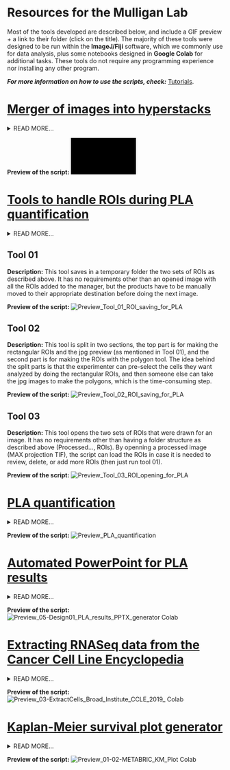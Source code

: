 # Resources for the Mulligan Lab

Most of the tools developed are described below, and include a GIF preview + a link to their folder (click on the title). The majority of these tools were designed to be run within the **ImageJ/Fiji** software, which we commonly use for data analysis, plus some notebooks designed in **Google Colab** for additional tasks. These tools do not require any programming experience nor installing any other program.

***For more information on how to use the scripts, check:*** [Tutorials](https://github.com/EdRey05/Resources_for_Mulligan_Lab/tree/main/Tutorials).


# [Merger of images into hyperstacks](https://github.com/EdRey05/Resources_for_Mulligan_Lab/tree/main/Tools%20for%20EVOS-M7000%20images)

<details>
  <summary>READ MORE...</summary>

  **Context:**
  
  The **EVOS M7000** imager takes pictures of a field of view (FOV) at different heights (Z-slices) and in different colours (channel blue, green, red...). However, it does not save the pictures as hyperstacks (a single file containing all slices and colours for each FOV). Instead, the equipment separately saves each slice for each colour, resulting in 5, 20 or more TIF files from the same FOV and in grayscale. We can put the images back together using the ***ImageJ*** software, since we do image analysis with it and it can run macros/scripts in languages including ***Jython*** (Python implementation to run in Java).
  
  **Problems:**
  * Opening, stacking and merging into hyperstacks is simple in ***ImageJ***, but not manually feasible for more than a few dozens of images. Some of my experiments had 4-6 thousand TIFs.
  * The images are saved with a name that makes complicated to manually identify the ones that go together: ***ExperimentName_Bottom Slide_R_p00_z00_0_A01f00d0.tif***
  
  **Solution:**
  * I analyzed and figured out the parts of the image names that indicate which correspond to the same FOV: z00 indicates the slices, A01 indicates the area/location, f00 indicates the FOV, and d0 indicates the colour.
  * I made a script using the `os` ***Python*** library to scan all the files of a folder, get the image names and extract the relevant information with string and path operations. Then I applied a special sorting to cluster together all TIFs of the same FOV.
  * I automated the merging of TIFs into hyperstacks using the modules `IJ` and `ImagePlus` from the `ij` library. This required logic controls to identify when to stack slices, when to merge all stacks into a composite, and when to save the hyperstack.
  
</details>

**Preview of the script:**
![](Tutorials/Preview_Images_to_Hyperstacks_merger.gif)


# [Tools to handle ROIs during PLA quantification](https://github.com/EdRey05/Resources_for_Mulligan_Lab/tree/main/Tools%20for%20PLA%20quantification)

<details>
  <summary>READ MORE...</summary>
  
  **Context:**
  
  In Proximity Ligation Assays (PLA) we quantify the number of red puncta/dots in blue+green+red images, which reflects the interactions of two proteins. We make a region of interest (**ROI**) around individual cells to quantify the interactions per cell, and make a bigger ROI for representative figures or data presentation. In   my PLA experiments, I quantified around 10,000 individual cells using the ImageJ software and generated multiple tools described below to automate the saving and       opening of ROIs.
  
  **Problems:**
  * Drawing the ROIs has to be done manually due to the selection criteria of the experimenter, however, saving them is time-consuming and does not require expertise.
  * Since the two ROIs refer to the same cell, we need a strategy to keep a name and indexing number for tracking purposes.
  * The experimenter should pick the cells of interest and at least draw one set of the ROIs, but can be helped by other people drawing the pre-selected ROIs
  
  **Solution:**
  * I implemented a ***Jython*** script using the `Roi` and `RoiManager` modules from the `ij` library to get the content of the ROI manager into a variable I can iterate through. 
  * With this variable, I can get any number of pairs of ROIs drawn by the user for each cell but they must be in order: first one with the rectangle tool that will be saved in a "For Presentation" folder, and secondly one with the polygon tool that will be saved in a "For Analysis" folder.
  * During the iteration, all the even-numbered ROIs (rectangles) are renamed from 0, 2, 4... to index/2 +1 = 1, 2, 3... and saved as "1_2.roi" in the folder mentioned above. All the odd-numbered ROIs (polygons) are renamed from 1, 3, 5... to (index+1)/2 = 1, 2, 3... and saved as "1_1.roi" in the corresponding folder.
  * Additionally, a jpg preview of the cells selected is made (just showing the rectangles) for quick data validation/exploration.
  
</details>

## Tool 01
**Description:**
This tool saves in a temporary folder the two sets of ROIs as described above. It has no requirements other than an opened image with all the ROIs added to the manager, but the products have to be manually moved to their appropriate destination before doing the next image.

**Preview of the script:**
![Preview_Tool_01_ROI_saving_for_PLA](https://user-images.githubusercontent.com/62916582/203685126-e7668b9e-dbac-425e-b59c-43440aa1df3a.gif)

## Tool 02
**Description:**
This tool is split in two sections, the top part is for making the rectangular ROIs and the jpg preview (as mentioned in Tool 01), and the second part is for making the ROIs with the polygon tool. The idea behind the split parts is that the experimenter can pre-select the cells they want analyzed by doing the rectangular ROIs, and then someone else can take the jpg images to make the polygons, which is the time-consuming step.

**Preview of the script:**
![Preview_Tool_02_ROI_saving_for_PLA](https://user-images.githubusercontent.com/62916582/204342846-399fb3aa-db35-4cfe-a2e5-2f550d1314f6.gif)

## Tool 03
**Description:**
This tool opens the two sets of ROIs that were drawn for an image. It has no requirements other than having a folder structure as described above (Processed..., ROIs). By openning a processed image (MAX projection TIF), the script can load the ROIs in case it is needed to review, delete, or add more ROIs (then just run tool 01).

**Preview of the script:**
![Preview_Tool_03_ROI_opening_for_PLA](https://user-images.githubusercontent.com/62916582/203877499-e528d699-5d2c-4cc5-9dbe-c07cd1293e3f.gif)


# [PLA quantification](https://github.com/EdRey05/Resources_for_Mulligan_Lab/tree/main/Tools%20for%20PLA%20quantification)

<details>
  <summary>READ MORE...</summary>
  
  **Context:**
  
  We quantify the PLA interactions (red dots) in our images using the ***ImageJ*** software and the regions of interest (**ROIs**) generated with the tools described above. For my experiments, I wanted to test two ways of quantifying the objects in my images: **1)** Applying a threshold method from the ***ImageJ*** tools (*Image-   ->Adjust-->Threshold*) or **2)** Using the ***Find Maxima*** tool on ***ImageJ*** (*Process-->Find Maxima*). Both methods are followed by object counting with the     ***Analyze Particles*** tool on ***ImageJ*** (*Analyze-->Analyze Particles*), and I wanted to also measure the area of the cells in case normalization was required (*Analyze-->Measure*).
  
  **Problems:**
  * The quantification process is tedious and time-consuming even for a single ROI (I ended up having ~10,000).
  * We need to do the one quantification method first, capture the results that are given in a pop-up table, then do the other method (otherwise both get printed in the same table).
  * The Measure tool for the area of the cells gives a different pop-up table, so we need to capture the data from there too and combine with the particle count.
  * We need to get in one interactive menu all the input parameters needed to run 4 ***ImageJ*** tools which have their own interactive menu.
  * We not only want numbers as outputs, but also, some images of the cells quantified and the objects counted so we can assess quality of the results and track any possible issues.
  
  **Solution:**
  * I implemented a ***Jython*** script using similar modules from the `ij` library as the tools to handle ROIs (see above), additionally, I implemented the module `ResultsTable` which was very important to handle the pop-up windows with the results.
  * I made an interactive menu with the essential input parameters from all 4 tools used.
  * The script gives a single .csv file with all the results combined in a table, and also saves .jpg images showing how the cells look and how the object detection worked (particles counted are couloured, black pixels were not counted).
  * Opening the ROIs for an image, cropping them, doing the measurements and saving the results gets very fast using the script compared to manual clicking.
  
</details>

**Preview of the script:**
![Preview_PLA_quantification](https://user-images.githubusercontent.com/62916582/204093397-3830acbe-80a2-4660-9b64-f3a0445ae6d0.gif)


# [Automated PowerPoint for PLA results](https://github.com/EdRey05/Resources_for_Mulligan_Lab/tree/main/Tools%20for%20students/Eduardo%20Reyes)

<details>
  <summary>READ MORE...</summary>
  
  **Context:**
  
  Once I've used the script shown above to quantify the Proximity Ligation Assay (**PLA**) puncta, I wanted to put the cropped images and results into a PowerPoint presentation to visualize easily and quickly the 100-500 cells I quantified per condition (total ~10,000). I also wanted to have two presentations with both quantification methods tested (see script above) to determine which was more appropriate for my experiments.
  
  **Problems:**
  * Manually copying, pasting, resizing, arranging and labeling all the images is incredibly time consuming and error-prone.
  * ***ImageJ*** is not fully compatible with **Python** 3 and has its own version of it, so I can't install more libraries and things like `Pandas` and `Numpy` do not work there.
  
  **Solution:**
  * I found the package/library `python-pptx` which has been recently developed (functionalities limited but expanding) and allows for the creation of PowerPoint presentations from **Python** code.
  * I dove in the documentation and was able to write a function to generate slides that look like this ***(open [the notebook](https://github.com/EdRey05/Resources_for_Mulligan_Lab/blob/main/Tools%20for%20students/Eduardo%20Reyes/05-Design01_PLA_results_PPTX_generator%5BColab%5D.ipynb) to read more details about my design parameters!!!)***:
  ![Slide_design](https://user-images.githubusercontent.com/62916582/204416858-70e0a772-ce0c-460a-a0b9-d3e6fddbd753.jpg)
  * I passed to this function all my images and the quantification results so I can back-track cells with ROIs and their respective counts of dots.
  * I set up a fully functional notebook on **Google Colab** for easy sharing with other lab members who don't need programming experience or install anything to use it. Also, it runs fast on that server (less than 5min to make ~100 slides with ~700 cells). 
  
</details>

**Preview of the script:**
![Preview_05-Design01_PLA_results_PPTX_generator Colab](https://user-images.githubusercontent.com/62916582/204415085-cc39bb7c-904e-487c-a16d-0d894c1e3249.gif)


# [Extracting RNASeq data from the Cancer Cell Line Encyclopedia](https://github.com/EdRey05/Resources_for_Mulligan_Lab/tree/main/Tools%20for%20students/Eduardo%20Reyes)

<details>
  <summary>READ MORE...</summary>
  
  **Context:**
  
  The **Broad Institute** and **Novartis** published in 2019 huge datasets resulting from a collaboration to make available distinct measurements (RNA, metabolites, mutations, etc.) of a panel of over 1500 human cancer cell lines. In our lab, (Mulligan) we have multiple cancer cell lines for which we wanted to get the RNASeq data to do some exploratory studies looking for insights on the expression levels of specific proteins. The data can be found either in [cBioPortal for Cancer Genomics](https://www.cbioportal.org/) or directly from the [CCLE](https://sites.broadinstitute.org/ccle/) website.
  
  **Problems:**
  * The dataset useful to our needs is huge, containing thousands of rows by thousands of columns. We want to retrieve a few columns since we have less than 50 cancer cell lines in our lab.
  * For few other applications, we may want to search for cell lines we don't have (or explore what's available), so we need to keep the original dataset.
  
  **Solution:**
  * I set up a **Google** account for our lab, which I used to upload the files for RNASeq (.txt files, ~500 mb each) to **Google Drive**.
  * I made a short tool in **Google Colab**, which connects to the lab drive and retrieves the files to avoid having to download and upload 1gb frequently.
  * I used `pandas` dataframe operations and user inputs to make a search tool, and extract only the required columns (all genes/rows) into a .csv file.
  * **Note:** The notebook requires specific folder structure and files to run ([see notebook](https://github.com/EdRey05/Resources_for_Mulligan_Lab/blob/main/Tools%20for%20students/Eduardo%20Reyes/03-ExtractCells_Broad_Institute_CCLE_2019_%5BColab%5D.ipynb)). Users not logged into the lab account may need to edit the directories and get the files to replicate the preview/tutorial. 
  
</details>

**Preview of the script:**
![Preview_03-ExtractCells_Broad_Institute_CCLE_2019_ Colab](https://user-images.githubusercontent.com/62916582/204422004-47fe5726-d92d-4193-bc6a-ea30b3a93cc1.gif)


# [Kaplan-Meier survival plot generator](https://github.com/EdRey05/Resources_for_Mulligan_Lab/tree/main/Tools%20for%20students/Eduardo%20Reyes)

<details>
  <summary>READ MORE...</summary>
  
  **Context:**
  
  A short project looking at breast cancer data available in the [cBioPortal for Cancer Genomics](https://www.cbioportal.org/) server was carried out. The study used the [METABRIC](https://www.cbioportal.org/study/summary?id=brca_metabric) dataset published in Nature journals (2012 and 2016) which has just over 2500 tumour samples. The aim of the project was to evaluate survival of patients through **Kaplan-Meier (KM)** plots and correlate them with expression levels of pairs of proteins (the **RET** receptor + ~50 hints we got from ***synthetic lethality*** assays). Our hypothesis was that the survival of a patient should increase when RET and any other of the hints were expressed at low levels in the patient, partially mimicking the concept of synthetic lethality (less expression of the pair of proteins --> tumour cells die or not proliferate as much --> the patient lives longer).
  
  **Problems:**
  * We have huge datasets for clinical and RNASeq data in .txt files which we need to clean, merge and filter.
  * We want to make **KM** plots for subsets of patients based on expression levels: Low RET + Low other, Low RET + High other, High RET + Low other, and High RET + High other (4 survival curves plotted together per pair of RET + other protein).
  
  **Solution:**
  * I set up a **Google** account for our lab, which I used to upload the files for clinical and RNASeq data (.txt files, ~500 mb each) to **Google Drive**.
  * I made two notebooks in **Google Colab**, which connect to the lab drive and retrieves the files to avoid having to download and upload 1gb frequently.
  * I generated a [first batch](https://github.com/EdRey05/Resources_for_Mulligan_Lab/blob/main/Tools%20for%20students/Eduardo%20Reyes/01-METABRIC_KM_Plot_First_Batch_%5BColab%5D.ipynb) and a [second batch](https://github.com/EdRey05/Resources_for_Mulligan_Lab/blob/main/Tools%20for%20students/Eduardo%20Reyes/02-METABRIC_KM_Plot_Second_Batch_%5BColab%5D.ipynb) of **KM** plots using the `KaplanMeierFitter` module from the `lifelines` library, also retrieving key data like time to 50% survival for all subgroups.
  * I used diverse data cleaning and filtering steps (see notebooks) to make the intended subgroups and combine the clinical and RNASeq data. 
  * From all the pairs we evaluated, most showed no significant differences between subgroups, however, we got a small group of very interesting findings that match our hypothesis and will be followed up in other projects. This is an example of the RET-SPEG very promising **KM** plot:
  ![RET-SPEG](https://user-images.githubusercontent.com/62916582/204429130-1c836469-198b-4d8a-bc2c-67b8de0faaff.png)
  
</details>

**Preview of the script:**
![Preview_01-02-METABRIC_KM_Plot Colab](https://user-images.githubusercontent.com/62916582/204424020-bae3613c-bf10-4a3b-9d50-beaf50ca8eee.gif)
